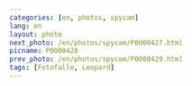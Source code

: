 ```yaml
---
categories: [en, photos, spycam]
lang: en
layout: photo
next_photo: /en/photos/spycam/P0000427.html
picname: P0000428
prev_photo: /en/photos/spycam/P0000429.html
tags: [Fotofalle, Leopard]
---
```

